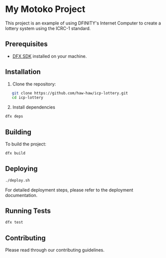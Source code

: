 # My Motoko Project

This project is an example of using DFINITY's Internet Computer to create a lottery system using the ICRC-1 standard.

## Prerequisites

- [DFX SDK](https://smartcontracts.org/docs/quickstart/quickstart-intro.html) installed on your machine.

## Installation

1. Clone the repository:

```sh
   git clone https://github.com/haw-haw/icp-lottery.git
   cd icp-lottery
```

2. Install dependencies

```bash
dfx deps
```

## Building

To build the project:

```bash
dfx build
```

## Deploying

```bash
./deploy.sh
```

For detailed deployment steps, please refer to the deployment documentation.

## Running Tests

```bash
dfx test
```

## Contributing

Please read through our contributing guidelines.
